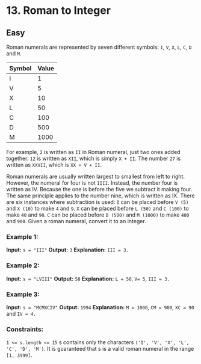 # 13. Roman to Integer

## Easy

Roman numerals are represented by seven different symbols: `I`, `V`, `X`, `L`, `C`, `D` and `M`.

| Symbol | Value |
|--------|-------|
| I      | 1     |
| V      | 5     |
| X      | 10    |
| L      | 50    |
| C      | 100   |
| D      | 500   |
| M      | 1000  |

For example, `2` is written as `II` in Roman numeral, just two ones added together. `12` is written as `XII`, which is simply
`X + II`. The number `27` is written as `XXVII`, which is `XX + V + II`.

Roman numerals are usually written largest to smallest from left to right. However, the numeral for four is not `IIII`.
Instead, the number four is written as IV. Because the one is before the five we subtract it making four. The same
principle applies to the number nine, which is written as IX. There are six instances where subtraction is used:
`I` can be placed before `V (5)` and `X (10)` to make `4` and `9`.
`X` can be placed before `L (50)` and `C (100)` to make `40` and `90`.
`C` can be placed before `D (500)` and `M (1000)` to make `400` and `900`.
Given a roman numeral, convert it to an integer.

### Example 1:

**Input:** `s = "III"`
**Output:** `3`
**Explanation:** `III = 3.`

### Example 2:

**Input:** `s = "LVIII"`
**Output:** `58`
**Explanation:** `L = 50`, `V= 5`, `III = 3.`

### Example 3:

**Input:** `s = "MCMXCIV"`
**Output:** `1994`
**Explanation:** `M = 1000`, `CM = 900`, `XC = 90` and `IV = 4.`

### Constraints:

`1 <= s.length <= 15`
s contains only the characters `('I', 'V', 'X', 'L', 'C', 'D', 'M')`.
It is guaranteed that s is a valid roman numeral in the range `[1, 3999]`.